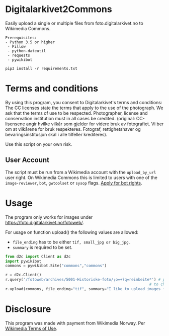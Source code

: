 # Digitalarkivet2Commons
 Easily upload a single or multiple files from foto.digitalarkivet.no to Wikimedia Commons. 
```
Prerequisites:
- Python 3.5 or higher
 - Pillow
 - python-dateutil
 - requests
 - pywikibot
```
`pip3 install -r requirements.txt`

# Terms and conditions
By using this program, you consent to Digitalarkivet's terms and conditions: The CC licenses state the terms that apply to the use of the photograph. We ask that the terms of use to be respected. Photographer, license and conservation institution must in all cases be credited. (original: CC-lisensene angir hvilke vilkår som gjelder for videre bruk av fotografiet. Vi ber om at vilkårene for bruk respekteres. Fotograf, rettighetshaver og bevaringsinstitusjon skal i alle tilfeller krediteres).

Use this script on your own risk.

## User Account

The script must be run from a Wikimedia account with the `upload_by_url` user right.
On Wikimedia Commons this is limited to users with one of the `image-reviewer`,
`bot`, `gwtoolset` or `sysop` flags. [Apply for bot rights](https://commons.wikimedia.org/wiki/Commons:Bots/Requests).

# Usage
The program only works for images under https://foto.digitalarkivet.no/fotoweb/.

For usage on function upload() the following values are allowed:
* `file_ending` has to be either `tif, small_jpg or big_jpg`.
* `summary` is required to be set.

```py
from d2c import Client as d2c
import pywikibot
commons = pywikibot.Site("commons","commons")

r = d2c.Client()
r.query('/fotoweb/archives/5001-Historiske-foto/;o=+?q=reinbeite*') # print(r.pages)
                                                                # to check images that will be uploaded
r.upload(commons, file_ending="tif", summary="I like to upload images from Digitalarkivet")
```

# Disclosure
This program was made with payment from Wikimedia Norway. Per [Wikimedia Terms of Use](https://foundation.wikimedia.org/wiki/Terms_of_Use).
